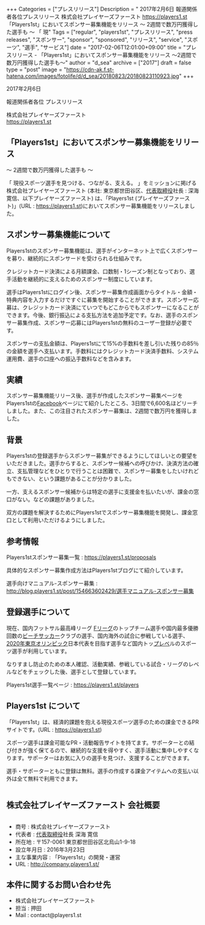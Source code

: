 +++
Categories = ["プレスリリース"]
Description = " 2017年2月6日  報道関係者各位プレスリリース  株式会社プレイヤーズファースト https://players1.st  「Players1st」においてスポンサー募集機能をリリース  〜 2週間で数万円獲得した選手も 〜  「 現"
Tags = ["regular", "players1st", "プレスリリース", "press releases", "スポンサー", "sponsor", "sponsored", "リリース", "service", "スポーツ", "選手", "サービス"]
date = "2017-02-06T12:01:00+09:00"
title = "プレスリリース - 「Players1st」においてスポンサー募集機能をリリース 〜2週間で数万円獲得した選手も〜"
author = "d_sea"
archive = ["2017"]
draft = false
type = "post"
image = "https://cdn-ak.f.st-hatena.com/images/fotolife/d/d_sea/20180823/20180823110923.jpg"
+++

<body>
<p>2017年2月6日</p>




<p>報道関係者各位
プレスリリース</p>




<p>株式会社プレイヤーズファースト<a href="https://players1.st"><br>https://players1.st</a></p>




<h2>「Players1st」においてスポンサー募集機能をリリース</h2>




<p>〜 2週間で数万円獲得した選手も 〜</p>




<p>「 現役スポーツ選手を見つける、つながる、支える。 」をミッションに掲げる株式会社プレイヤーズファースト (本社: 東京都世田谷区、<a class="keyword" href="http://d.hatena.ne.jp/keyword/%C2%E5%C9%BD%BC%E8%C4%F9%CC%F2">代表取締役</a>社長 : 深海 寛信、以下プレイヤーズファースト) は、「Players1st (プレイヤーズファースト)」(URL : <a href="https://players1.st">https://players1.st</a>)においてスポンサー募集機能をリリースしました。</p>




<h2>スポンサー募集機能について</h2>




<p>Players1stのスポンサー募集機能は、選手がインターネット上で広くスポンサーを募り、継続的にスポンサードを受けられる仕組みです。</p>




<p>クレジットカード決済による月額課金、口数制・1シーズン制となっており、選手活動を継続的に支えるためのスポンサー制度にしています。</p>




<p>選手はPlayers1stにログイン後、スポンサー募集作成画面からタイトル・金額・特典内容を入力するだけですぐに募集を開始することができます。スポンサー応募は、クレジットカード決済にていつでもどこからでもスポンサーになることができます。今後、銀行振込による支払方法を追加予定です。なお、選手のスポンサー募集作成、スポンサー応募にはPlayers1stの無料のユーザー登録が必要です。</p>




<p>スポンサーの支払金額は、Players1stにて15%の手数料を差し引いた残りの85％の金額を選手へ支払います。手数料にはクレジットカード決済手数料、システム運用費、選手の口座への振込手数料などを含みます。</p>




<h2>実績</h2>




<p>スポンサー募集機能リリース後、選手が作成したスポンサー募集ページをPlayers1stの<a class="keyword" href="http://d.hatena.ne.jp/keyword/Facebook">Facebook</a>ページにて紹介したところ、3日間で6,600名ほどリーチしました。また、この注目されたスポンサー募集は、2週間で数万円を獲得しました。</p>




<h2>背景</h2>




<p>Players1stの登録選手からスポンサー募集ができるようにしてほしいとの要望をいただきました。選手からすると、スポンサー候補への呼びかけ、決済方法の確立、支払管理などをひとりで行うことは困難で、スポンサー募集をしたいけれどもできない、という課題があることが分かりました。</p>




<p>一方、支えるスポンサー候補からは特定の選手に支援金を払いたいが、課金の窓口がない。などの課題がありました。</p>




<p>双方の課題を解決するためにPlayers1stでスポンサー募集機能を開発し、課金窓口として利用いただけるようにしました。</p>




<h2>参考情報</h2>




<p>Players1stスポンサー募集一覧 : <a href="https://players1.st/proposals">https://players1.st/proposals</a></p>




<p>具体的なスポンサー募集作成方法はPlayers1stブログにて紹介しています。</p>




<p>選手向けマニュアル-スポンサー募集 : <a href="http://blog.players1.st/post/154663602429/%E9%81%B8%E6%89%8B%E3%83%9E%E3%83%8B%E3%83%A5%E3%82%A2%E3%83%AB-%E3%82%B9%E3%83%9D%E3%83%B3%E3%82%B5%E3%83%BC%E5%8B%9F%E9%9B%86">http://blog.players1.st/post/154663602429/選手マニュアル-スポンサー募集</a></p>




<h2>登録選手について</h2>




<p>現在、国内フットサル最高峰リーグ <a class="keyword" href="http://d.hatena.ne.jp/keyword/F%A5%EA%A1%BC%A5%B0">Fリーグ</a>のトップチーム選手や国内最多優勝回数の<a class="keyword" href="http://d.hatena.ne.jp/keyword/%A5%D3%A1%BC%A5%C1%A5%B5%A5%C3%A5%AB%A1%BC">ビーチサッカー</a>クラブの選手、国内海外の試合に参戦している選手、<a class="keyword" href="http://d.hatena.ne.jp/keyword/2020%C7%AF%C5%EC%B5%FE%A5%AA%A5%EA%A5%F3%A5%D4%A5%C3%A5%AF">2020年東京オリンピック</a>日本代表を目指す選手など国内トッ<a class="keyword" href="http://d.hatena.ne.jp/keyword/%A5%D7%A5%EC%A5%D9">プレベ</a>ルのスポーツ選手が利用しています。</p>




<p>なりすまし防止のための本人確認、活動実績、参戦している試合・リーグのレベルなどをチェックした後、選手として登録しています。</p>




<p>Players1st選手一覧ページ : <a href="https://players1.st/players">https://players1.st/players</a></p>




<h2>Players1st について</h2>




<p>「Players1st」は、経済的課題を抱える現役スポーツ選手のための課金できるPRサイトです。(URL : <a href="https://players1.st">https://players1.st</a>)</p>




<p>スポーツ選手は課金可能なPR・活動報告サイトを持てます。サポーターとの結び付きが強く保てるので、継続的な支援を得やすく、選手活動に集中しやすくなります。サポーターはお気に入りの選手を見つけ、支援することができます。</p>




<p>選手・サポーターともに登録は無料。選手の作成する課金アイテムへの支払い以外は全て無料で利用できます。</p>


<p><figure data-orig-width="1024" data-orig-height="417" class="tmblr-full"><img src="https://cdn-ak.f.st-hatena.com/images/fotolife/d/d_sea/20180823/20180823110923.jpg" data-orig-width="1024" data-orig-height="417" alt=""></figure></p>
<h2>株式会社プレイヤーズファースト 会社概要</h2>

<p><figure data-orig-width="512" data-orig-height="392" class="tmblr-full"><img src="https://cdn-ak.f.st-hatena.com/images/fotolife/d/d_sea/20180823/20180823111130.png" data-orig-width="512" data-orig-height="392" alt=""></figure></p>
<ul>
<li>商号 : 株式会社プレイヤーズファースト</li>
<li>代表者 : <a class="keyword" href="http://d.hatena.ne.jp/keyword/%C2%E5%C9%BD%BC%E8%C4%F9%CC%F2">代表取締役</a>社長 深海 寛信</li>
<li>所在地 : 〒157-0061 東京都世田谷区北烏山1-9-18</li>
<li>設立年月日 : 2016年3月23日</li>
<li>主な事業内容 : 「Players1st」の開発・運営</li>
<li>URL : <a href="http://company.players1.st/">http://company.players1.st/</a>
</li>
</ul>
<h2>本件に関するお問い合わせ先</h2>

<ul>
<li>株式会社プレイヤーズファースト</li>
<li>担当 : 押田</li>
<li>Mail : contact@players1.st</li>
</ul>

</body>
